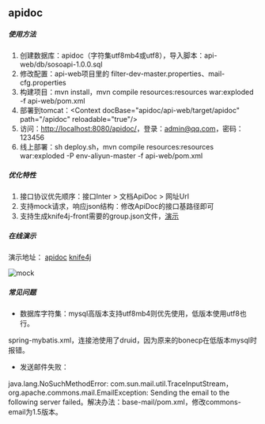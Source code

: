 ## apidoc

##### 使用方法
1. 创建数据库：apidoc（字符集utf8mb4或utf8），导入脚本：api-web/db/sosoapi-1.0.0.sql
2. 修改配置：api-web项目里的 filter-dev-master.properties、mail-cfg.properties
3. 构建项目：mvn install，mvn compile resources:resources war:exploded -f api-web/pom.xml
4. 部署到tomcat：&lt;Context docBase="apidoc/api-web/target/apidoc" path="/apidoc" reloadable="true"/&gt;
5. 访问：[http://localhost:8080/apidoc/](http://localhost:8080/apidoc/)，登录：admin@qq.com，密码：123456
6. 线上部署：sh deploy.sh，mvn compile resources:resources war:exploded -P env-aliyun-master -f api-web/pom.xml

##### 优化特性
1. 接口协议优先顺序：接口Inter > 文档ApiDoc > 网址Url
2. 支持mock请求，响应json结构：修改ApiDoc的接口基路径即可
3. 支持生成knife4j-front需要的group.json文件，[演示](https://api.xlongwei.com/swagger/doc.html?doc=1)

##### 在线演示
演示地址：
[apidoc](https://api.xlongwei.com/apidoc/)
[knife4j](https://api.xlongwei.com/swagger/doc.html)

![mock](http://t.xlongwei.com/images/apidoc/mock.png)

##### 常见问题
 - 数据库字符集：mysql高版本支持utf8mb4则优先使用，低版本使用utf8也行。

spring-mybatis.xml，连接池使用了druid，因为原来的bonecp在低版本mysql时报错。

 - 发送邮件失败：

java.lang.NoSuchMethodError: com.sun.mail.util.TraceInputStream，org.apache.commons.mail.EmailException: Sending the email to the following server failed。解决办法：base-mail/pom.xml，修改commons-email为1.5版本。

